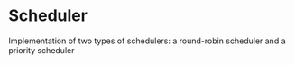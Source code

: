 # Scheduler

Implementation of two types of schedulers: a round-robin scheduler and a
priority scheduler
